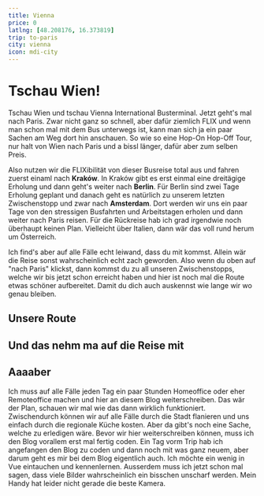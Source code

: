 ```yaml
---
title: Vienna
price: 0
latlng: [48.208176, 16.373819]
trip: to-paris
city: vienna
icon: mdi-city
---
```


# Tschau Wien!

Tschau Wien und tschau Vienna International Busterminal. Jetzt geht's mal nach Paris. Zwar nicht ganz so schnell, aber dafür ziemlich FLIX und wenn man schon mal mit dem Bus unterwegs ist, kann man sich ja ein paar Sachen am Weg dort hin anschauen. So wie so eine Hop-On Hop-Off Tour, nur halt von Wien nach Paris und a bissl länger, dafür aber zum selben Preis.

Also nutzen wir die FLIXibilität von dieser Busreise total aus und fahren zuerst einaml nach **Kraków**. In Kraków gibt es erst einmal eine dreitägige Erholung und dann geht's weiter nach **Berlin**. Für Berlin sind zwei Tage Erholung geplant und danach geht es natürlich zu unserem letzten Zwischenstopp und zwar nach **Amsterdam**. Dort werden wir uns ein paar Tage von den stressigen Busfahrten und Arbeitstagen erholen und dann weiter nach Paris reisen. Für die Rückreise hab ich grad irgendwie noch überhaupt keinen Plan. Vielleicht über Italien, dann wär das voll rund herum um Österreich.

Ich find's aber auf alle Fälle echt leiwand, dass du mit kommst. Allein wär die Reise sonst wahrscheinlich echt zach geworden. Also wenn du oben auf "nach Paris" klickst, dann kommst du zu all unseren Zwischenstopps, welche wir bis jetzt schon erreicht haben und hier ist noch mal die Route etwas schöner aufbereitet. Damit du dich auch auskennst wie lange wir wo genau bleiben.

## Unsere Route

<TripTimeline class="mt-10 mb-10" />

## Und das nehm ma auf die Reise mit

<ChipWithNumber text="Kompressionssackerl fürs Gwand" :count="1" />
<ChipWithNumber text="Lange Unterhose" :count="1" />
<ChipWithNumber text="Unterhose" :count="3" />
<ChipWithNumber text="Langes Leiberl" :count="1" />
<ChipWithNumber text="Leiberl" :count="3" />
<ChipWithNumber text="Dicke Socken" :count="3" />
<ChipWithNumber text="Socken" :count="1" />
<ChipWithNumber text="Pullover" :count="1" />
<ChipWithNumber text="Haube" :count="1" />
<ChipWithNumber text="Schal" :count="1" />
<ChipWithNumber text="Handschuh" :count="1" />
<ChipWithNumber text="Jacke (wasserfest)" :count="1" />
<ChipWithNumber text="Feste Schuh" :count="1" />
<ChipWithNumber text="Turnschuh" :count="1" />
<ChipWithNumber text="Powerbank + Ladezeugs" :count="1" color="indigo" />
<ChipWithNumber text="Laptop + Netzteil" :count="1" color="indigo" />
<ChipWithNumber text="Handy + Ladezeugs" :count="1" color="indigo" />
<ChipWithNumber text="Stirnlampe" :count="1" color="indigo" />
<ChipWithNumber text="Kabelpenal" :count="1" color="indigo" />
<ChipWithNumber text="Medis" :count="1" color="teal" />
<ChipWithNumber text="Zahnbürste + -pasta" :count="1" color="teal" />
<ChipWithNumber text="Seife" :count="1" color="teal" />
<ChipWithNumber text="Kontaktlinsen" :count="1" color="teal" />
<ChipWithNumber text="Handtuch (Mikrofaser)" :count="1" color="teal" />
<ChipWithNumber text="Rasierer" :count="1" color="teal" />
<ChipWithNumber text="Reisepass" :count="1" color="orange" />
<ChipWithNumber text="Wasserflasche" :count="1" color="orange" />
<ChipWithNumber text="Stoffsackerl" :count="2" color="orange" />
<ChipWithNumber text="Messer" :count="1" color="orange" />

<BaseImage src="vienna/packlist.jpg" alt="gepackte Sachen" />

## Aaaaber

Ich muss auf alle Fälle jeden Tag ein paar Stunden Homeoffice oder eher Remoteoffice machen und hier an diesem Blog weiterschreiben. Das wär der Plan, schauen wir mal wie das dann wirklich funktioniert. Zwischendurch können wir auf alle Fälle durch die Stadt flanieren und uns einfach durch die regionale Küche kosten. Aber da gibt's noch eine Sache, welche zu erledigen wäre. Bevor wir hier weiterschreiben können, muss ich den Blog vorallem erst mal fertig coden. Ein Tag vorm Trip hab ich angefangen den Blog zu coden und dann noch mit was ganz neuem, aber darum geht es mir bei dem Blog eigentlich auch. Ich möchte ein wenig in Vue eintauchen und kennenlernen. Ausserdem muss ich jetzt schon mal sagen, dass viele Bilder wahrscheinlich ein bisschen unscharf werden. Mein Handy hat leider nicht gerade die beste Kamera.